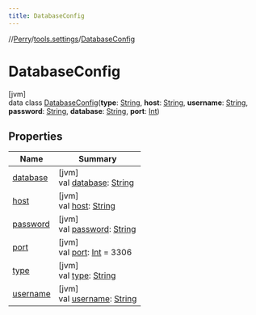 ```yaml
---
title: DatabaseConfig
---
```

//[Perry](../../../index.html)/[tools.settings](../index.html)/[DatabaseConfig](index.html)



# DatabaseConfig



[jvm]\
data class [DatabaseConfig](index.html)(**type**: [String](https://kotlinlang.org/api/latest/jvm/stdlib/kotlin/-string/index.html), **host**: [String](https://kotlinlang.org/api/latest/jvm/stdlib/kotlin/-string/index.html), **username**: [String](https://kotlinlang.org/api/latest/jvm/stdlib/kotlin/-string/index.html), **password**: [String](https://kotlinlang.org/api/latest/jvm/stdlib/kotlin/-string/index.html), **database**: [String](https://kotlinlang.org/api/latest/jvm/stdlib/kotlin/-string/index.html), **port**: [Int](https://kotlinlang.org/api/latest/jvm/stdlib/kotlin/-int/index.html))



## Properties


| Name | Summary |
|---|---|
| [database](database.html) | [jvm]<br>val [database](database.html): [String](https://kotlinlang.org/api/latest/jvm/stdlib/kotlin/-string/index.html) |
| [host](host.html) | [jvm]<br>val [host](host.html): [String](https://kotlinlang.org/api/latest/jvm/stdlib/kotlin/-string/index.html) |
| [password](password.html) | [jvm]<br>val [password](password.html): [String](https://kotlinlang.org/api/latest/jvm/stdlib/kotlin/-string/index.html) |
| [port](port.html) | [jvm]<br>val [port](port.html): [Int](https://kotlinlang.org/api/latest/jvm/stdlib/kotlin/-int/index.html) = 3306 |
| [type](type.html) | [jvm]<br>val [type](type.html): [String](https://kotlinlang.org/api/latest/jvm/stdlib/kotlin/-string/index.html) |
| [username](username.html) | [jvm]<br>val [username](username.html): [String](https://kotlinlang.org/api/latest/jvm/stdlib/kotlin/-string/index.html) |

